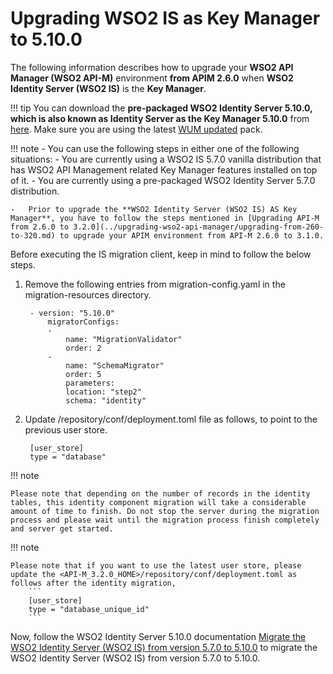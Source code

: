 # Upgrading WSO2 IS as Key Manager to 5.10.0

The following information describes how to upgrade your **WSO2 API Manager (WSO2 API-M)** environment **from APIM 2.6.0** when **WSO2 Identity Server (WSO2 IS)** is the **Key Manager**.

!!! tip
    You can download the **pre-packaged WSO2 Identity Server 5.10.0, which is also known as Identity Server as the Key Manager 5.10.0** from [here](https://wso2.com/api-management/install/key-manager/). Make sure you are using the latest [WUM updated](https://docs.wso2.com/display/updates/Getting+Started) pack.

!!! note
    -   You can use the following steps in either one of the following situations:
        -   You are currently using a WSO2 IS 5.7.0 vanilla distribution that has WSO2 API Management related Key Manager features installed on top of it.
        -   You are currently using a pre-packaged WSO2 Identity Server 5.7.0 distribution.

    -   Prior to upgrade the **WSO2 Identity Server (WSO2 IS) AS Key Manager**, you have to follow the steps mentioned in [Upgrading API-M from 2.6.0 to 3.2.0](../upgrading-wso2-api-manager/upgrading-from-260-to-320.md) to upgrade your APIM environment from API-M 2.6.0 to 3.1.0.

Before executing the IS migration client, keep in mind to follow the below steps.

1. Remove the following entries from migration-config.yaml in the migration-resources directory.
                
        - version: "5.10.0"
            migratorConfigs:
            -
                name: "MigrationValidator"
                order: 2
            -
                name: "SchemaMigrator"
                order: 5
                parameters:
                location: "step2"
                schema: "identity"
               

2. Update <IS-KM-HOME>/repository/conf/deployment.toml file as follows, to point to the previous user store.

        [user_store]
        type = "database"

!!! note
    
    Please note that depending on the number of records in the identity tables, this identity component migration will take a considerable amount of time to finish. Do not stop the server during the migration process and please wait until the migration process finish completely and server get started.

!!! note
    
    Please note that if you want to use the latest user store, please update the <API-M_3.2.0_HOME>/repository/conf/deployment.toml as follows after the identity migration,
        ```
        [user_store]
        type = "database_unique_id"
        ```
Now, follow the WSO2 Identity Server 5.10.0 documentation [Migrate the WSO2 Identity Server (WSO2 IS) from version 5.7.0 to 5.10.0](https://is.docs.wso2.com/en/5.10.0/setup/migrating-to-5100/) to migrate the WSO2 Identity Server (WSO2 IS) from version 5.7.0 to 5.10.0.